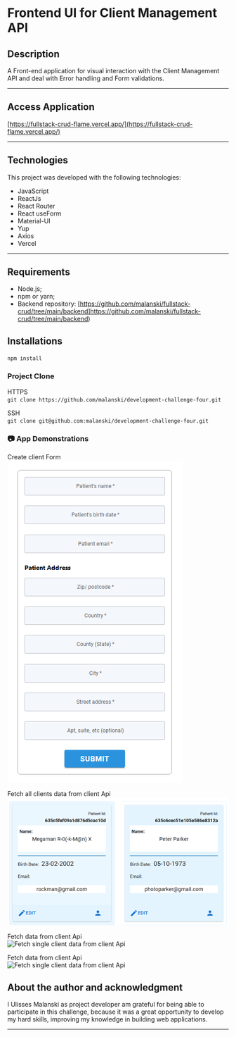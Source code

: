 # Frontend UI for Client Management API 
 
## Description
  
A Front-end application for visual interaction with the Client Management API and deal with Error handling and Form validations.
   
<hr>
  
## Access Application
 
[https://fullstack-crud-flame.vercel.app/](https://fullstack-crud-flame.vercel.app/)

<hr>

## **Technologies**

This project was developed with the following technologies: 
- JavaScript 
- ReactJs 
- React Router 
- React useForm 
- Material-UI 
- Yup 
- Axios
- Vercel

<hr>

## Requirements
- Node.js;
- npm or yarn;
- Backend repository: [https://github.com/malanski/fullstack-crud/tree/main/backend]https://github.com/malanski/fullstack-crud/tree/main/backend)

## **Installations**
`npm install`

### **Project Clone**
HTTPS  
`git clone https://github.com/malanski/development-challenge-four.git`
  
SSH  
`git clone git@github.com:malanski/development-challenge-four.git`
  
### 📷 App Demonstrations  
  
Create client Form
<img src="src/assets/images/page-home.png" title="App screenshot"/>
  
Fetch all clients data from client Api  
<img src="src/assets/images/page-list-view.png" title="Fetch all clients data from client Api"/>
  
Fetch data from client Api   
<img src="src/assets/images/page-client.png" title="Fetch single client data from client Api"/>  
  
Fetch data from client Api   
<img src="src/assets/images/page-client-delete.png" title="Fetch single client data from client Api"/>



## **About the author and acknowledgment**
I Ulisses Malanski as project developer am grateful for being able to participate in this challenge, because it was a great opportunity to develop my hard skills, improving my knowledge in building web applications.

<hr>
